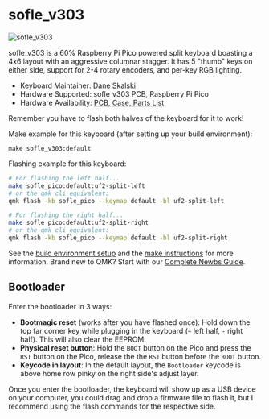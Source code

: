 # sofle_v303 <!-- omit from toc -->

![sofle_v303](https://i.imgur.com/WzZaIgQh.jpg)

sofle_v303 is a 60% Raspberry Pi Pico powered split keyboard boasting a 4x6 layout with an aggressive columnar stagger. It has 5 "thumb" keys on either side, support for 2-4 rotary encoders, and per-key RGB lighting.

- Keyboard Maintainer: [Dane Skalski](https://github.com/Daneski13)
- Hardware Supported: sofle_v303 PCB, Raspberry Pi Pico
- Hardware Availability: [PCB, Case, Parts List](https://github.com/Daneski13/sofle_v303)

Remember you have to flash both halves of the keyboard for it to work!

Make example for this keyboard (after setting up your build environment):

    make sofle_v303:default

Flashing example for this keyboard:

```bash
# For flashing the left half...
make sofle_pico:default:uf2-split-left
# or the qmk cli equivalent:
qmk flash -kb sofle_pico --keymap default -bl uf2-split-left

# For flashing the right half...
make sofle_pico:default:uf2-split-right
# or the qmk cli equivalent:
qmk flash -kb sofle_pico --keymap default -bl uf2-split-right
```

See the [build environment setup](https://docs.qmk.fm/#/getting_started_build_tools) and the [make instructions](https://docs.qmk.fm/#/getting_started_make_guide) for more information. Brand new to QMK? Start with our [Complete Newbs Guide](https://docs.qmk.fm/#/newbs).

## Bootloader <!-- omit from toc -->

Enter the bootloader in 3 ways:

- **Bootmagic reset** (works after you have flashed once): Hold down the top far corner key while plugging in the keyboard (`~` left half, `-` right half). This will also clear the EEPROM.
- **Physical reset button**: Hold the `BOOT` button on the Pico and press the `RST` button on the Pico, release the the `RST` button before the `BOOT` button.
- **Keycode in layout**: In the default layout, the `Bootloader` keycode is above home row pinky on the right side's adjust layer.

Once you enter the bootloader, the keyboard will show up as a USB device on your computer, you could drag and drop a firmware file to flash it, but I recommend using the flash commands for the respective side.
